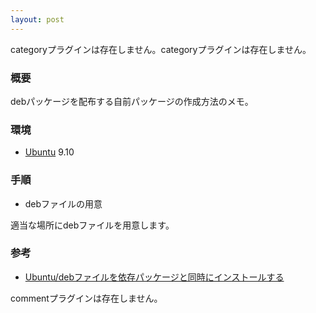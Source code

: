 ```yaml
---
layout: post
---
```

<p><span class="error">categoryプラグインは存在しません。</span><span class="error">categoryプラグインは存在しません。</span></p>
<h3>概要</h3>
<p>debパッケージを配布する自前パッケージの作成方法のメモ。</p>
<h3>環境</h3>
<ul>
<li><a href="http://www.ubuntu.com/">Ubuntu</a> 9.10</li>
</ul>
<h3>手順</h3>
<ul>
<li>debファイルの用意</li>
</ul>
<p>適当な場所にdebファイルを用意します。</p>
<h3>参考</h3>
<ul>
<li><a href="/?page=Ubuntu%2Fdeb%A5%D5%A5%A1%A5%A4%A5%EB%A4%F2%B0%CD%C2%B8%A5%D1%A5%C3%A5%B1%A1%BC%A5%B8%A4%C8%C6%B1%BB%FE%A4%CB%A5%A4%A5%F3%A5%B9%A5%C8%A1%BC%A5%EB%A4%B9%A4%EB" class="wikipage">Ubuntu/debファイルを依存パッケージと同時にインストールする</a></li>
</ul>
<p><span class="error">commentプラグインは存在しません。</span> </p>
